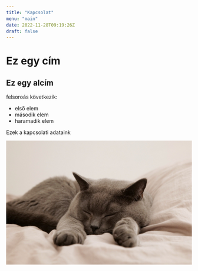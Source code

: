 ```yaml
---
title: "Kapcsolat"
menu: "main"
date: 2022-11-28T09:19:26Z
draft: false
---
```


# Ez egy cím

## Ez egy alcím

felsoroás következik:

* első elem
* második elem
* haramadik elem


Ezek a kapcsolati adataink

![Egy cuki cica](/cat-gd6b431dad_1920.jpg)
